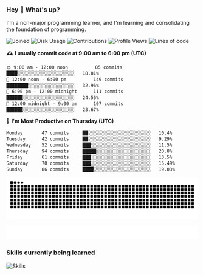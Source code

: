 ### Hey :wave: What's up?

I'm a non-major programming learner, and I'm learning and consolidating the foundation of programming.

<!--START_SECTION:waka-->
![Joined](http://img.shields.io/badge/Joined-6%20years%20ago-6D67E4?style=flat&labelColor=453C67)
![Disk Usage](http://img.shields.io/badge/Github%27s%20Storage-592.0%20MB-FD841F?style=flat&labelColor=E14D2A)
![Contributions](http://img.shields.io/badge/Contributions%20in%202023-60-7DCE13?style=flat&labelColor=2B7A0B)
![Profile Views](http://img.shields.io/badge/Profile%20Views-60-3AB4F2?style=flat&labelColor=0078AA)
![Lines of code](https://img.shields.io/badge/Lines%20of%20code-2%20Million%20Lines%20of%20code-FF8B8B?style=flat&labelColor=EB4747)

🕰️ **I usually commit code at 9:00 am to 6:00 pm (UTC)** 

```text
🌞 9:00 am - 12:00 noon          85 commits     ████░░░░░░░░░░░░░░░░░░░░░   18.81% 
🌆 12:00 noon - 6:00 pm          149 commits    ████████░░░░░░░░░░░░░░░░░   32.96% 
🌃 6:00 pm - 12:00 midnight      111 commits    ██████░░░░░░░░░░░░░░░░░░░   24.56% 
🌙 12:00 midnight - 9:00 am      107 commits    ██████░░░░░░░░░░░░░░░░░░░   23.67%
```
📅 **I'm Most Productive on Thursday (UTC)** 

```text
Monday       47 commits     ██░░░░░░░░░░░░░░░░░░░░░░░   10.4% 
Tuesday      42 commits     ██░░░░░░░░░░░░░░░░░░░░░░░   9.29% 
Wednesday    52 commits     ███░░░░░░░░░░░░░░░░░░░░░░   11.5% 
Thursday     94 commits     █████░░░░░░░░░░░░░░░░░░░░   20.8% 
Friday       61 commits     ███░░░░░░░░░░░░░░░░░░░░░░   13.5% 
Saturday     70 commits     ███░░░░░░░░░░░░░░░░░░░░░░   15.49% 
Sunday       86 commits     ████░░░░░░░░░░░░░░░░░░░░░   19.03%
```

<!--END_SECTION:waka-->

![Snake animation](https://raw.githubusercontent.com/dirname/dirname/output/snake.svg)

![metrics](github-metrics.svg)

### Skills currently being learned

![Skills](https://skillicons.dev/icons?i=linux,rust,go,solidity,typescript,bash,git,postgres,mysql,redis,mongo,docker,kubernetes,grafana,prometheus)
